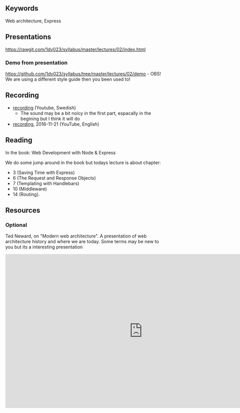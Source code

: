 ## Keywords

Web architecture, Express

## Presentations

https://rawgit.com/1dv023/syllabus/master/lectures/02/index.html

### Demo from presentation

https://github.com/1dv023/syllabus/tree/master/lectures/02/demo - OBS! We are using a different style guide then you been used to!

## Recording

* [recording](https://youtu.be/knRFMt4Srl8?list=PLWl8eY9vSb6j4JpgW9_ZAVmfd-z9qkORK) (Youtube, Swedish)
  * The sound may be a bit noicy in the first part, espacally in the begining but I think it will do  
* [recording](https://youtu.be/YQJEIkPCQVI), 2016-11-21 (YouTube, English)
 
## Reading

In the book: Web Development with Node & Express

We do some jump around in the book but todays lecture is about chapter: 

* 3 (Saving Time with Express)
* 6 (The Request and Response Objects)
* 7 (Templating with Handlebars)
* 10 (Middleware)
* 14 (Routing).

## Resources

### Optional

Ted Neward, on "Modern web architecture". A presentation of web architecture history and where we are today.
Some terms may be new to you but its a interesting presentation
<iframe width="854" height="480" src="https://www.youtube.com/embed/7ujN5hwhfrs" frameborder="0" allowfullscreen></iframe>
